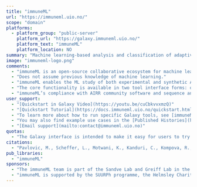```yaml
---
title: "immuneML"
url: "https://immuneml.uio.no/"
scope: "domain"
platforms:
  - platform_group: "public-server"
    platform_url: "https://galaxy.immuneml.uio.no/"
    platform_text: "immuneML"
    platform_location: NO
summary: "Machine learning-based analysis and classification of adaptive immune receptors and repertoires (AIRR)."
image: "immuneml-logo.png"
comments:
  - "immuneML is an open-source collaborative ecosystem for machine learning-based (ML) analyses of adaptive immune [receptors](https://docs.immuneml.uio.no/galaxy/galaxy_simple_receptors.html) and [repertoires](https://docs.immuneml.uio.no/galaxy/galaxy_simple_repertoires.html) (AIRR)."
  - "Does not assume previous knowledge of machine learning."
  - "immuneML enables the ML study of both experimental and synthetic AIRR-seq data that are labeled on the repertoire-level (e.g., immune state, sex, age, or any other metadata) or sequence-level (e.g., antigen binding), all the way from preprocessing to model training and model interpretation."
  - "The core functionality is available in two tool interface forms: one form based on intuitive selection boxes, and a second form allowing full control of all analysis details by providing a [yaml-based analysis specification](https://docs.immuneml.uio.no/specification.html)."
  - "immuneML’s compliance with AIRR community software and sequence annotation standards ensures straightforward integration with third-party tools for AIRR data preprocessing and AIRR ML results’ downstream analysis, several of which are already integrated at the Galaxy server." 
user_support:
  - "[Quickstart in Galaxy Video](https://youtu.be/cuCbkvvxmzQ)"
  - "[Quickstart Tutorial](https://docs.immuneml.uio.no/quickstart.html)"
  - "To learn more about how to run specific Galaxy tools, see [immuneML & Galaxy](https://docs.immuneml.uio.no/galaxy.html)."
  - "You may also find example use cases in the [Published Histories](https://galaxy.immuneml.uio.no/histories/list_published)."
  - "[Email support](mailto:contact@immuneml.uio.no)"
quotas:
  - "The Galaxy interface is intended to make it easy for users to try out immuneML quickly, but for large-scale analyses, please [install immuneML](https://docs.immuneml.uio.no/installation.html) locally or on a private server. (It is available as a Docker image.)"
citations:
  - "Pavlovic, M., Scheffer, L., Motwani, K., Kanduri, C., Kompova, R., Vazov, N., Waagan, K., Bernal, F. L. M., Costa, A. A., Corrie, B., Akbar, R., Hajj, G. S. A., Balaban, G., Brusko, T. M., Chernigovskaya, M., Christley, S., Cowell, L. G., Frank, R., Grytten, I., … Sandve, G. K. (2021). [immuneML: An ecosystem for machine learning analysis of adaptive immune receptor repertoires](https://doi.org/10.1101/2021.03.08.433891). *BioRxiv*, 2021.03.08.433891. https://doi.org/10.1101/2021.03.08.433891"
pub_libraries:
  - "immuneML"
sponsors:
  - "The immuneML team is part of the Sandve Lab and Greiff Lab in the Department of Informatics, the Centre for Bioinformatics and the Department of immunology at the University of Oslo. The public web server of immuneML has been developed with support from the University Center for Information Technology at the University of Oslo and [ELIXIR Norway](https://www.elixir-norway.org/)."
  - "immuneML is supported by the SUURPh programme, the Helmsley Charitable Trust, UiO World-Leading Research Community,  UiO:LifeSciences Convergence Environment, EU Horizon 2020 iReceptor Plus (#825821), Research Council of Norway (#300740, #311341)."
---
```

